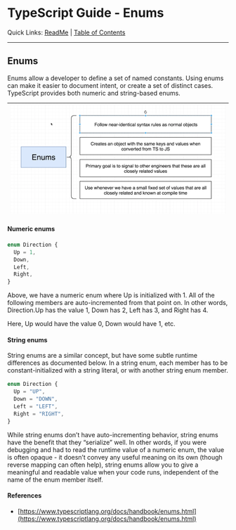 # TypeScript Guide - Enums
Quick Links: [ReadMe](../README.md) | [Table of Contents](./docs/00-index.md)

---

## Enums

Enums allow a developer to define a set of named constants. Using enums can make it easier to document intent, or create a set of distinct cases. TypeScript provides both numeric and string-based enums.

|![](./screenshots/13-enums.png)
|--

#### Numeric enums

```ts
enum Direction {
  Up = 1,
  Down,
  Left,
  Right,
}
```

Above, we have a numeric enum where Up is initialized with 1. All of the following members are auto-incremented from that point on. In other words, Direction.Up has the value 1, Down has 2, Left has 3, and Right has 4.

Here, Up would have the value 0, Down would have 1, etc.

#### String enums

String enums are a similar concept, but have some subtle runtime differences as documented below. In a string enum, each member has to be constant-initialized with a string literal, or with another string enum member.

```ts
enum Direction {
  Up = "UP",
  Down = "DOWN",
  Left = "LEFT",
  Right = "RIGHT",
}
```

While string enums don’t have auto-incrementing behavior, string enums have the benefit that they “serialize” well. In other words, if you were debugging and had to read the runtime value of a numeric enum, the value is often opaque - it doesn’t convey any useful meaning on its own (though reverse mapping can often help), string enums allow you to give a meaningful and readable value when your code runs, independent of the name of the enum member itself.

#### References

 - [https://www.typescriptlang.org/docs/handbook/enums.html](https://www.typescriptlang.org/docs/handbook/enums.html)